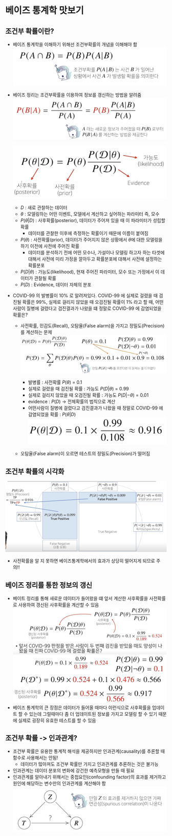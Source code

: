 # 베이즈 통계학 맛보기

## 조건부 확률이란?

- 베이즈 통계학을 이해하기 위해선 조건부확률의 개념을 이해해야 함
    ![](./img/2021-08-05-15-01-49.png)
- 베이즈 정리는 조건부확률을 이용하여 정보를 갱신하는 방법을 알려줌
    ![](./img/2021-08-05-15-02-31.png)

    ![](./img/2021-08-05-15-04-48.png)
    - $D$ : 새로 관찰하는 데이터
    - $\theta$ : 모델링하는 어떤 이벤트, 모델에서 계산하고 싶어하는 파라미터 즉, 모수
    - $P(\theta|D)$ : 사후확률(posterior), 데이터가 주어져 있을 때 이 파라미터가 성립할 확률
      - 데이터를 관찰한 이후에 측정하는 확률이기 때문에 이름이 붙여짐
    - $P(\theta)$ : 사전확률(prior), 데이터가 주어지지 않은 상황에서 $\theta$에 대한 모델링을 하기 이전에 사전에 주어진 확률
      - 데이터를 분석하기 전에 어떤 모수나, 가설이나 모델링 하고자 하는 타겟에 대해서 사전에 미리 가정을 깔아두고 확률분포에 대해서 사전에 설정하는 확률분포
    - $P(D|\theta)$ : 가능도(likelihood), 현재 주어진 파라미터, 모수 또는 가정에서 이 데이터가 관찰될 확률
    - $P(D)$ : Evidence, 데이터 자체의 분포

- COVID-99 의 발병률이 10% 로 알려져있다. COVID-99 에 실제로 걸렸을 때 검진될 확률은 99%, 실제로 걸리지 않았을 때 오검진될 확률이 1% 라고 할 때, 어떤 사람이 질병에 걸렸다고 검진결과가 나왔을 떄 정말로 COVID-99 에 감염되었을 확률은?
  - 사전확률, 민감도(Recall), 오탐율(False alarm)을 가지고 정밀도(Precision)를 계산하는 문제
    ![](./img/2021-08-05-15-19-13.png)
    - 발병률 : 사전확률 $P(\theta)$ = 0.1
    - 실제로 걸렸을 때 검진될 확률 : 가능도 $P(D|\theta)$ = 0.99
    - 실제로 걸리지 않았을 때 오검진될 확률 : 가능도 $P(D|-\theta)$ = 0.01
    - evidence : $P(D)$  -> 전체확률의 법칙으로 계산
    - 어떤사람이 질병에 걸렸다고 검진결과가 나왔을 때 정말로 COVID-99 에 감염되었을 확률 : $P(\theta|D)$
    ![](./img/2021-08-05-15-20-51.png)
    
  - 오탐율(False alarm)이 오르면 테스트의 정밀도(Precision)가 떨어짐

## 조건부 확률의 시각화

![](./img/2021-08-05-15-27-19.png)

- 사전확률을 알 지 못하면 베이즈통계학에서의 효과가 상당히 떨어지게 되므로 주의!!

## 베이즈 정리를 통한 정보의 갱신

- 베이트 정리를 통해 새로운 데이터가 들어왔을 떄 앞서 계산한 사후확률을 사전확률로 사용하여 갱신된 사후확률을 계산할 수 있음
    ![](./img/2021-08-05-15-30-01.png)
    ![](./img/2021-08-05-15-31-05.png)
- 베이즈 통계학의 큰 장점은 데이터가 들어올 때마다 이런식으로 사후확률을 업데이트 할 수 있는데 그럴때마다 좀 더 업데이트된 정보를 가지고 모델링 할 수 있기 때문에 실제로 굉장히 유효한 테스트를 할 수 있음

## 조건부 확률 -> 인과관계?

- 조건부 확률은 유용한 통계적 해석을 제공하지만 인과관계(causality)를 추론할 때 함수로 사용해서는 안됨!
  - 데이터가 많아져도 조건부 확률만 가지고 인과관계를 추론하는 것은 불가능
- 인과관계는 데이터 분포의 변화에 강건한 예측모형을 만들 때 필요
- 인과관계를 알아내기 위해서는 중첩요인(confounding factor)의 효과를 제거하고 원인에 해당하는 변수만의 인과관계를 계산해야 함
    ![](./img/2021-08-05-15-35-17.png)


